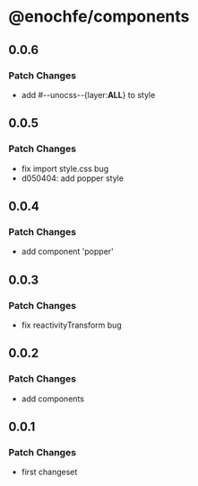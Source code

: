 # @enochfe/components

## 0.0.6

### Patch Changes

- add #--unocss--{layer:**ALL**} to style

## 0.0.5

### Patch Changes

- fix import style.css bug
- d050404: add popper style

## 0.0.4

### Patch Changes

- add component 'popper'

## 0.0.3

### Patch Changes

- fix reactivityTransform bug

## 0.0.2

### Patch Changes

- add components

## 0.0.1

### Patch Changes

- first changeset
